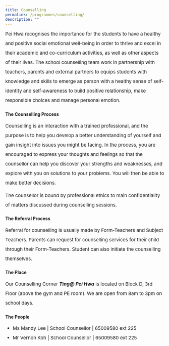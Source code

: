 ```yaml
---
title: Counselling
permalink: /programmes/counselling/
description: ""
---
```

<p style="font-size:15px; line-height:2;margin-top:-5px;">Pei Hwa recognises the importance for the students to have a healthy and positive social emotional well-being in order to thrive and excel in their academic and co-curriculum activities, as well as other aspects of their lives. The school counselling team work in partnership with teachers, parents and external partners to equips students with knowledge and skills to emerge as person with a healthy sense of self-identity and self-awareness to build positive relationship, make responsible choices and manage personal emotion.</p>

<h4><strong>The Counselling Process</strong></h4>

<p style="font-size:15px; line-height:2;margin-top:-5px;">Counselling is an interaction with a trained professional, and the purpose is to help you develop a better understanding of yourself and gain insight into issues you might be facing. In the process, you are encouraged to express your thoughts and feelings so that the counsellor can help you discover your strengths and weaknesses, and explore with you on solutions to your problems. You will then be able to make better decisions.</p>

<p style="font-size:15px; line-height:2;margin-top:-5px;">The counsellor is bound by professional ethics to main confidentiality of matters discussed during counselling sessions.</p>

<h4><strong>The Referral Process</strong></h4>
<p style="font-size:15px; line-height:2;margin-top:-5px;">Referral for counselling is usually made by Form-Teachers and Subject Teachers. Parents can request for counselling services for their child through their Form-Teachers. Student can also initiate the counselling themselves.</p>

<h4><strong>The Place</strong></h4>

<p style="font-size:15px; line-height:2;margin-top:-5px;">Our Counselling Corner&nbsp;<em><strong>Ting@ Pei Hwa</strong></em>&nbsp;is located on Block D, 3rd Floor (above the gym and PE room). We are open from 8am to 3pm on school days.</p>

<h4><strong>The People</strong></h4>
<ul style="margin-top:-5px">
<li style="font-size:15px; line-height:2;">Ms Mandy Lee | School Counsellor | 65009580 ext 225</li>
<li style="font-size:15px; line-height:2;">Mr Vernon Koh | School Counsellor | 65009580 ext 225</li>
	</ul>